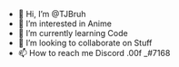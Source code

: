 - 👋 Hi, I’m @TJBruh
- 👀 I’m interested in Anime
- 🌱 I’m currently learning Code
- 💞️ I’m looking to collaborate on Stuff
- 📫 How to reach me Discord .00f _#7168

<!---
TJBruh/TJBruh is a ✨ special ✨ repository because its `README.md` (this file) appears on your GitHub profile.
You can click the Preview link to take a look at your changes.
--->
